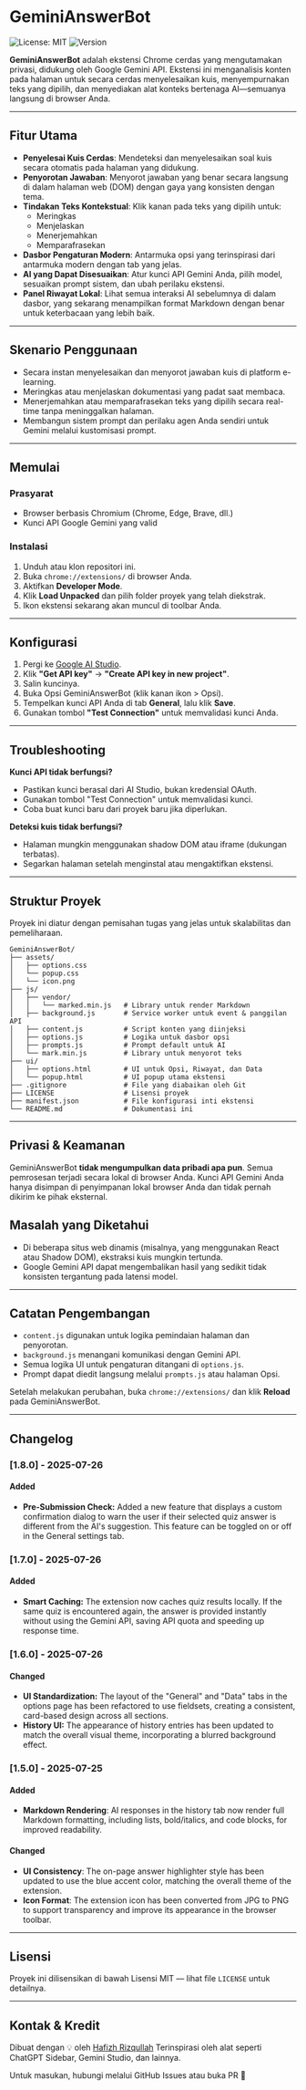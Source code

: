 # GeminiAnswerBot

![License: MIT](https://img.shields.io/badge/License-MIT-blue.svg)
![Version](https://img.shields.io/badge/version-1.5.0-brightgreen)

**GeminiAnswerBot** adalah ekstensi Chrome cerdas yang mengutamakan privasi, didukung oleh Google Gemini API. Ekstensi ini menganalisis konten pada halaman untuk secara cerdas menyelesaikan kuis, menyempurnakan teks yang dipilih, dan menyediakan alat konteks bertenaga AI—semuanya langsung di browser Anda.

---

## Fitur Utama

- **Penyelesai Kuis Cerdas**: Mendeteksi dan menyelesaikan soal kuis secara otomatis pada halaman yang didukung.
- **Penyorotan Jawaban**: Menyorot jawaban yang benar secara langsung di dalam halaman web (DOM) dengan gaya yang konsisten dengan tema.
- **Tindakan Teks Kontekstual**: Klik kanan pada teks yang dipilih untuk:
  - Meringkas
  - Menjelaskan
  - Menerjemahkan
  - Memparafrasekan
- **Dasbor Pengaturan Modern**: Antarmuka opsi yang terinspirasi dari antarmuka modern dengan tab yang jelas.
- **AI yang Dapat Disesuaikan**: Atur kunci API Gemini Anda, pilih model, sesuaikan prompt sistem, dan ubah perilaku ekstensi.
- **Panel Riwayat Lokal**: Lihat semua interaksi AI sebelumnya di dalam dasbor, yang sekarang menampilkan format Markdown dengan benar untuk keterbacaan yang lebih baik.

---

## Skenario Penggunaan

- Secara instan menyelesaikan dan menyorot jawaban kuis di platform e-learning.
- Meringkas atau menjelaskan dokumentasi yang padat saat membaca.
- Menerjemahkan atau memparafrasekan teks yang dipilih secara real-time tanpa meninggalkan halaman.
- Membangun sistem prompt dan perilaku agen Anda sendiri untuk Gemini melalui kustomisasi prompt.

---

## Memulai

### Prasyarat

- Browser berbasis Chromium (Chrome, Edge, Brave, dll.)
- Kunci API Google Gemini yang valid

### Instalasi

1.  Unduh atau klon repositori ini.
2.  Buka `chrome://extensions/` di browser Anda.
3.  Aktifkan **Developer Mode**.
4.  Klik **Load Unpacked** dan pilih folder proyek yang telah diekstrak.
5.  Ikon ekstensi sekarang akan muncul di toolbar Anda.

---

## Konfigurasi

1.  Pergi ke [Google AI Studio](https://aistudio.google.com/).
2.  Klik **"Get API key"** → **"Create API key in new project"**.
3.  Salin kuncinya.
4.  Buka Opsi GeminiAnswerBot (klik kanan ikon > Opsi).
5.  Tempelkan kunci API Anda di tab **General**, lalu klik **Save**.
6.  Gunakan tombol **"Test Connection"** untuk memvalidasi kunci Anda.

---

## Troubleshooting

**Kunci API tidak berfungsi?**
- Pastikan kunci berasal dari AI Studio, bukan kredensial OAuth.
- Gunakan tombol "Test Connection" untuk memvalidasi kunci.
- Coba buat kunci baru dari proyek baru jika diperlukan.

**Deteksi kuis tidak berfungsi?**
- Halaman mungkin menggunakan shadow DOM atau iframe (dukungan terbatas).
- Segarkan halaman setelah menginstal atau mengaktifkan ekstensi.

---

## Struktur Proyek

Proyek ini diatur dengan pemisahan tugas yang jelas untuk skalabilitas dan pemeliharaan.
```
GeminiAnswerBot/
├── assets/
│   ├── options.css
│   └── popup.css
│   └── icon.png
├── js/
│   ├── vendor/
│   │   └── marked.min.js   # Library untuk render Markdown
│   ├── background.js       # Service worker untuk event & panggilan API
│   ├── content.js          # Script konten yang diinjeksi
│   ├── options.js          # Logika untuk dasbor opsi
│   ├── prompts.js          # Prompt default untuk AI
│   └── mark.min.js         # Library untuk menyorot teks
├── ui/
│   ├── options.html        # UI untuk Opsi, Riwayat, dan Data
│   └── popup.html          # UI popup utama ekstensi
├── .gitignore              # File yang diabaikan oleh Git
├── LICENSE                 # Lisensi proyek
├── manifest.json           # File konfigurasi inti ekstensi
└── README.md               # Dokumentasi ini
```
---

## Privasi & Keamanan

GeminiAnswerBot **tidak mengumpulkan data pribadi apa pun**. Semua pemrosesan terjadi secara lokal di browser Anda. Kunci API Gemini Anda hanya disimpan di penyimpanan lokal browser Anda dan tidak pernah dikirim ke pihak eksternal.

## Masalah yang Diketahui

- Di beberapa situs web dinamis (misalnya, yang menggunakan React atau Shadow DOM), ekstraksi kuis mungkin tertunda.
- Google Gemini API dapat mengembalikan hasil yang sedikit tidak konsisten tergantung pada latensi model.

---

## Catatan Pengembangan

- `content.js` digunakan untuk logika pemindaian halaman dan penyorotan.
- `background.js` menangani komunikasi dengan Gemini API.
- Semua logika UI untuk pengaturan ditangani di `options.js`.
- Prompt dapat diedit langsung melalui `prompts.js` atau halaman Opsi.

Setelah melakukan perubahan, buka `chrome://extensions/` dan klik **Reload** pada GeminiAnswerBot.

---

## Changelog

### [1.8.0] - 2025-07-26
#### Added
- **Pre-Submission Check:** Added a new feature that displays a custom confirmation dialog to warn the user if their selected quiz answer is different from the AI's suggestion. This feature can be toggled on or off in the General settings tab.

### [1.7.0] - 2025-07-26
#### Added
- **Smart Caching:** The extension now caches quiz results locally. If the same quiz is encountered again, the answer is provided instantly without using the Gemini API, saving API quota and speeding up response time.

### [1.6.0] - 2025-07-26
#### Changed
- **UI Standardization:** The layout of the "General" and "Data" tabs in the options page has been refactored to use fieldsets, creating a consistent, card-based design across all sections.
- **History UI:** The appearance of history entries has been updated to match the overall visual theme, incorporating a blurred background effect.

### [1.5.0] - 2025-07-25
#### Added
- **Markdown Rendering**: AI responses in the history tab now render full Markdown formatting, including lists, bold/italics, and code blocks, for improved readability.
#### Changed
- **UI Consistency**: The on-page answer highlighter style has been updated to use the blue accent color, matching the overall theme of the extension.
- **Icon Format**: The extension icon has been converted from JPG to PNG to support transparency and improve its appearance in the browser toolbar.

---

## Lisensi

Proyek ini dilisensikan di bawah Lisensi MIT — lihat file `LICENSE` untuk detailnya.

---

## Kontak & Kredit

Dibuat dengan 💡 oleh [Hafizh Rizqullah](https://github.com/rzqllh18)
Terinspirasi oleh alat seperti ChatGPT Sidebar, Gemini Studio, dan lainnya.

Untuk masukan, hubungi melalui GitHub Issues atau buka PR 🙌